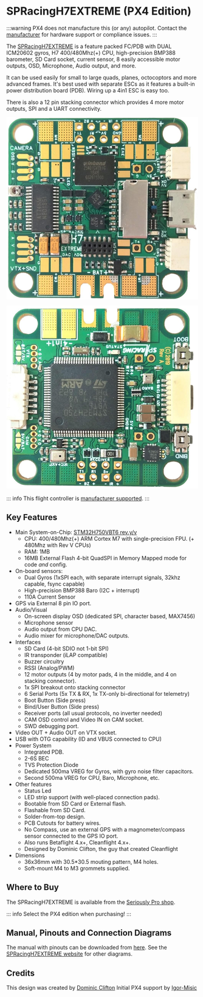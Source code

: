 # SPRacingH7EXTREME (PX4 Edition)

:::warning
PX4 does not manufacture this (or any) autopilot.
Contact the [manufacturer](https://shop.seriouslypro.com) for hardware support or compliance issues.
:::

The [SPRacingH7EXTREME](https://shop.seriouslypro.com/sp-racing-h7-extreme) is a feature packed FC/PDB with DUAL ICM20602 gyros, H7 400/480Mhz(+) CPU, high-precision BMP388 barometer, SD Card socket, current sensor, 8 easily accessible motor outputs, OSD, Microphone, Audio output, and more.

It can be used easily for small to large quads, planes, octocoptors and more advanced frames.
It's best used with separate ESCs as it features a built-in power distribution board (PDB).
Wiring up a 4in1 ESC is easy too.

There is also a 12 pin stacking connector which provides 4 more motor outputs, SPI and a UART connectivity.

![SPRacingH7EXTREME PCB Top](../../assets/flight_controller/spracingh7extreme/spracingh7extreme-top.jpg)

![SPRacingH7EXTREME PCB Bottom](../../assets/flight_controller/spracingh7extreme/spracingh7extreme-bottom.jpg)

::: info
This flight controller is [manufacturer supported](../flight_controller/autopilot_manufacturer_supported.md).
:::

## Key Features

- Main System-on-Chip: [STM32H750VBT6 rev.y/v](https://www.st.com/en/microcontrollers-microprocessors/stm32h750vb.html)
  - CPU: 400/480Mhz(+) ARM Cortex M7 with single-precision FPU. (+ 480Mhz with Rev V CPUs)
  - RAM: 1MB
  - 16MB External Flash 4-bit QuadSPI in Memory Mapped mode for code _and_ config.
- On-board sensors:
  - Dual Gyros (1xSPI each, with separate interrupt signals, 32khz capable, fsync capable)
  - High-precision BMP388 Baro (I2C + interrupt)
  - 110A Current Sensor
- GPS via External 8 pin IO port.
- Audio/Visual
  - On-screen display OSD (dedicated SPI, character based, MAX7456)
  - Microphone sensor
  - Audio output from CPU DAC.
  - Audio mixer for microphone/DAC outputs.
- Interfaces
  - SD Card (4-bit SDIO not 1-bit SPI)
  - IR transponder (iLAP compatible)
  - Buzzer circuitry
  - RSSI (Analog/PWM)
  - 12 motor outputs (4 by motor pads, 4 in the middle, and 4 on stacking connector).
  - 1x SPI breakout onto stacking connector
  - 6 Serial Ports (5x TX & RX, 1x TX-only bi-directional for telemetry)
  - Boot Button (Side press)
  - Bind/User Button (Side press)
  - Receiver ports (all usual protocols, no inverter needed)
  - CAM OSD control and Video IN on CAM socket.
  - SWD debugging port.
- Video OUT + Audio OUT on VTX socket.
- USB with OTG capability (ID and VBUS connected to CPU)
- Power System
  - Integrated PDB.
  - 2-6S BEC
  - TVS Protection Diode
  - Dedicated 500ma VREG for Gyros, with gyro noise filter capacitors.
  - Second 500ma VREG for CPU, Baro, Microphone, etc.
- Other features
  - Status Led
  - LED strip support (with well-placed connection pads).
  - Bootable from SD Card or External flash.
  - Flashable from SD Card.
  - Solder-from-top design.
  - PCB Cutouts for battery wires.
  - No Compass, use an external GPS with a magnometer/compass sensor connected to the GPS IO port.
  - Also runs Betaflight 4.x+, Cleanflight 4.x+.
  - Designed by Dominic Clifton, the guy that created Cleanflight
- Dimensions
  - 36x36mm with 30.5\*30.5 mouting pattern, M4 holes.
  - Soft-mount M4 to M3 grommets supplied.

## Where to Buy

The SPRacingH7EXTREME is available from the [Seriously Pro shop](https://shop.seriouslypro.com/sp-racing-h7-extreme).

::: info
Select the PX4 edition when purchasing!
:::

## Manual, Pinouts and Connection Diagrams

The manual with pinouts can be downloaded from [here](http://seriouslypro.com/files/SPRacingH7EXTREME-Manual-latest.pdf).
See the [SPRacingH7EXTREME website](http://seriouslypro.com/spracingh7extreme) for other diagrams.

## Credits

This design was created by [Dominic Clifton](https://github.com/hydra)
Initial PX4 support by [Igor-Misic](https://github.com/Igor-Misic)
